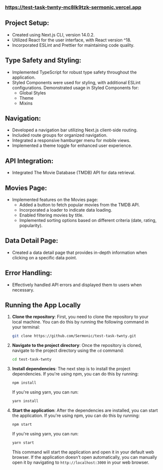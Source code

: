 ### https://test-task-twnty-mc8lk9tzk-sermonic.vercel.app

## Project Setup:

- Created using Next.js CLI, version 14.0.2.
- Utilized React for the user interface, with React version ^18.
- Incorporated ESLint and Prettier for maintaining code quality.

## Type Safety and Styling:

- Implemented TypeScript for robust type safety throughout the application.
- Styled Components were used for styling, with additional ESLint configurations. Demonstrated usage in Styled Components for:
   - Global Styles
   - Theme
   - Mixins

## Navigation:

- Developed a navigation bar utilizing Next.js client-side routing.
- Included route groups for organized navigation.
- Integrated a responsive hamburger menu for mobile views.
- Implemented a theme toggle for enhanced user experience.

## API Integration:

- Integrated The Movie Database (TMDB) API for data retrieval.

## Movies Page:

- Implemented features on the Movies page:
   - Added a button to fetch popular movies from the TMDB API.
   - Incorporated a loader to indicate data loading.
   - Enabled filtering movies by title.
   - Implemented sorting options based on different criteria (date, rating, popularity).

## Data Detail Page:

- Created a data detail page that provides in-depth information when clicking on a specific data point.

## Error Handling:

- Effectively handled API errors and displayed them to users when necessary.

## Running the App Locally

1. **Clone the repository**: First, you need to clone the repository to your local machine. You can do this by running the following command in your terminal:

    ```bash
    git clone https://github.com/Sermonic/test-task-twnty.git
    ```

2. **Navigate to the project directory**: Once the repository is cloned, navigate to the project directory using the `cd` command:

    ```bash
    cd test-task-twnty
    ```

3. **Install dependencies**: The next step is to install the project dependencies. If you're using npm, you can do this by running:

    ```bash
    npm install
    ```

   If you're using yarn, you can run:

    ```bash
    yarn install
    ```

4. **Start the application**: After the dependencies are installed, you can start the application. If you're using npm, you can do this by running:

    ```bash
    npm start
    ```

   If you're using yarn, you can run:

    ```bash
    yarn start
    ```

   This command will start the application and open it in your default web browser. If the application doesn't open automatically, you can manually open it by navigating to `http://localhost:3000` in your web browser.
